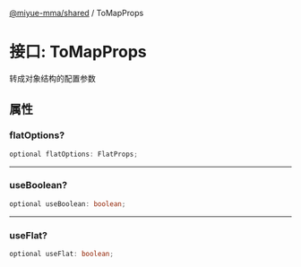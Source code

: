 [@miyue-mma/shared](../index.md) / ToMapProps

# 接口: ToMapProps

转成对象结构的配置参数

## 属性

### flatOptions?

```ts
optional flatOptions: FlatProps;
```

***

### useBoolean?

```ts
optional useBoolean: boolean;
```

***

### useFlat?

```ts
optional useFlat: boolean;
```
